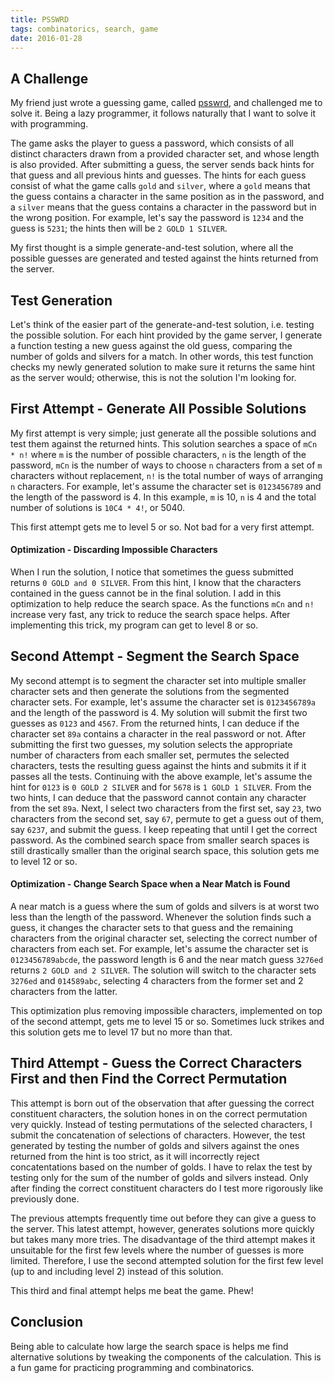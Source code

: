 ```yaml
---
title: PSSWRD
tags: combinatorics, search, game
date: 2016-01-28
---
```

## A Challenge

My friend just wrote a guessing game, called [psswrd](http://walisu.com/psswrd), and challenged me to solve it. Being a lazy programmer, it follows naturally that I want to solve it with programming.

The game asks the player to guess a password, which consists of all distinct characters drawn from a provided character set, and whose length is also provided. After submitting a guess, the server sends back hints for that guess and all previous hints and guesses. The hints for each guess consist of what the game calls `gold` and `silver`, where a `gold` means that the guess contains a character in the same position as in the password, and a `silver` means that the guess contains a character in the password but in the wrong position. For example, let's say the password is `1234` and the guess is `5231`; the hints then will be `2 GOLD 1 SILVER`.

My first thought is a simple generate-and-test solution, where all the possible guesses are generated and tested against the hints returned from the server.

## Test Generation
Let's think of the easier part of the generate-and-test solution, i.e. testing the possible solution. For each hint provided by the game server, I generate a function testing a new guess against the old guess, comparing the number of golds and silvers for a match. In other words, this test function checks my newly generated solution to make sure it returns the same hint as the server would; otherwise, this is not the solution I'm looking for.

## First Attempt - Generate All Possible Solutions
My first attempt is very simple; just generate all the possible solutions and test them against the returned hints. This solution searches a space of `mCn * n!` where `m` is the number of possible characters, `n` is the length of the password, `mCn` is the number of ways to choose `n` characters from a set of `m` characters without replacement, `n!` is the total number of ways of arranging `n` characters. For example, let's assume the character set is `0123456789` and the length of the password is 4. In this example, `m` is 10, `n` is 4 and the total number of solutions is `10C4 * 4!`, or 5040.

This first attempt gets me to level 5 or so. Not bad for a very first attempt.

#### Optimization - Discarding Impossible Characters
When I run the solution, I notice that sometimes the guess submitted returns `0 GOLD and 0 SILVER`. From this hint, I know that the characters contained in the guess cannot be in the final solution. I add in this optimization to help reduce the search space. As the functions `mCn` and `n!` increase very fast, any trick to reduce the search space helps. After implementing this trick, my program can get to level 8 or so.

## Second Attempt - Segment the Search Space
My second attempt is to segment the character set into multiple smaller character sets and then generate the solutions from the segmented character sets. For example, let's assume the character set is `0123456789a` and the length of the password is 4. My solution will submit the first two guesses as `0123` and `4567`. From the returned hints, I can deduce if the character set `89a` contains a character in the real password or not. After submitting the first two guesses, my solution selects the appropriate number of characters from each smaller set, permutes the selected characters, tests the resulting guess against the hints and submits it if it passes all the tests. Continuing with the above example, let's assume the hint for `0123` is `0 GOLD 2 SILVER` and for `5678` is `1 GOLD 1 SILVER`. From the two hints, I can deduce that the password cannot contain any character from the set `89a`. Next, I select two characters from the first set, say `23`, two characters from the second set, say `67`, permute to get a guess out of them, say `6237`, and submit the guess. I keep repeating that until I get the correct password. As the combined search space from smaller search spaces is still drastically smaller than the original search space, this solution gets me to level 12 or so.

#### Optimization - Change Search Space when a Near Match is Found
A near match is a guess where the sum of golds and silvers is at worst two less than the length of the password. Whenever the solution finds such a guess, it changes the character sets to that guess and the remaining characters from the original character set, selecting the correct number of characters from each set. For example, let's assume the character set is `0123456789abcde`, the password length is 6 and the near match guess `3276ed` returns `2 GOLD and 2 SILVER`. The solution will switch to the character sets `3276ed` and `014589abc`, selecting 4 characters from the former set and 2 characters from the latter.

This optimization plus removing impossible characters, implemented on top of the second attempt, gets me to level 15 or so. Sometimes luck strikes and this solution gets me to level 17 but no more than that.

## Third Attempt - Guess the Correct Characters First and then Find the Correct Permutation
This attempt is born out of the observation that after guessing the correct constituent characters, the solution hones in on the correct permutation very quickly. Instead of testing permutations of the selected characters, I submit the concatenation of selections of characters. However, the test generated by testing the number of golds and silvers against the ones returned from the hint is too strict, as it will incorrectly reject concatentations based on the number of golds. I have to relax the test by testing only for the sum of the number of golds and silvers instead. Only after finding the correct constituent characters do I test more rigorously like previously done.

The previous attempts frequently time out before they can give a guess to the server. This latest attempt, however, generates solutions more quickly but takes many more tries. The disadvantage of the third attempt makes it unsuitable for the first few levels where the number of guesses is more limited. Therefore, I use the second attempted solution for the first few level (up to and including level 2) instead of this solution.

This third and final attempt helps me beat the game. Phew!

## Conclusion
Being able to calculate how large the search space is helps me find alternative solutions by tweaking the components of the calculation. This is a fun game for practicing programming and combinatorics.
